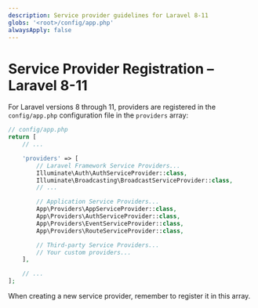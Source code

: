 ```yaml
---
description: Service provider guidelines for Laravel 8-11
globs: '<root>/config/app.php'
alwaysApply: false
---
```


# Service Provider Registration – Laravel 8-11

For Laravel versions 8 through 11, providers are registered in the `config/app.php`
configuration file in the `providers` array:

```php
// config/app.php
return [
    // ...

    'providers' => [
        // Laravel Framework Service Providers...
        Illuminate\Auth\AuthServiceProvider::class,
        Illuminate\Broadcasting\BroadcastServiceProvider::class,
        // ...

        // Application Service Providers...
        App\Providers\AppServiceProvider::class,
        App\Providers\AuthServiceProvider::class,
        App\Providers\EventServiceProvider::class,
        App\Providers\RouteServiceProvider::class,

        // Third-party Service Providers...
        // Your custom providers...
    ],

    // ...
];
```

When creating a new service provider, remember to register it in this array.
